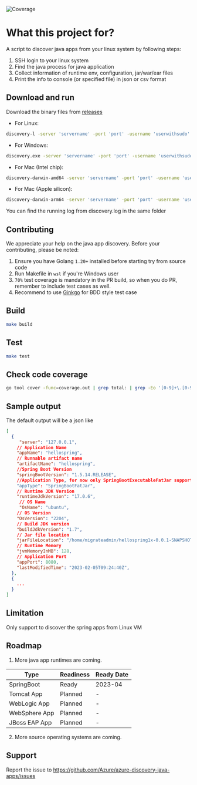 ![Coverage](https://github.com/Azure/discover-java-apps/blob/badge/badge.svg?branch=badge)

# What this project for?
A script to discover java apps from your linux system by following steps:
1. SSH login to your linux system 
2. Find the java process for java application 
3. Collect information of runtime env, configuration, jar/war/ear files 
4. Print the info to console (or specified file) in json or csv format

## Download and run
Download the binary files from [releases](https://github.com/Azure/azure-discovery-java-apps/releases)
- For Linux:
```bash
discovery-l -server 'servername' -port 'port' -username 'userwithsudo' -password 'password'
```
- For Windows:
```bash
discovery.exe -server 'servername' -port 'port' -username 'userwithsudo' -password 'password'
```
- For Mac (Intel chip):
```bash
discovery-darwin-amd64 -server 'servername' -port 'port' -username 'userwithsudo' -password 'password'
```
- For Mac (Apple silicon):
```bash
discovery-darwin-arm64 -server 'servername' -port 'port' -username 'userwithsudo' -password 'password'
```
<p>You can find the running log from discovery.log in the same folder

## Contributing
We appreciate your help on the java app discovery. Before your contributing, please be noted:
1. Ensure you have Golang `1.20+` installed before starting try from source code
2. Run Makefile in `wsl` if you're Windows user
3. `70%` test coverage is mandatory in the PR build, so when you do PR, remember to include test cases as well.
4. Recommend to use [Ginkgo](https://onsi.github.io/ginkgo/) for BDD style test case


## Build

```bash
make build
```

## Test
```bash
make test
```

## Check code coverage
```bash
go tool cover -func=coverage.out | grep total: | grep -Eo '[0-9]+\.[0-9]+'
```

## Sample output
The default output will be a json like 
```json
[
  {
     "server": "127.0.0.1",
    // Application Name
    "appName": "hellospring",
    // Runnable artifact name
    "artifactName": "hellospring",
    //Spring Boot Version
    "springBootVersion": "1.5.14.RELEASE",
    //Application Type, for now only SpringBootExecutableFatJar supported, refer the definition from https://docs.spring.io/spring-boot/docs/current/reference/html/executable-jar.html
    "appType": "SpringBootFatJar",
    // Runtime JDK Version
    "runtimeJdkVersion": "17.0.6",
     // OS Name
     "OsName": "ubuntu",
    // OS Version
    "OsVersion": "2204",
    // Build JDK version
    "buildJdkVersion": "1.7",
    // Jar file location
    "jarFileLocation": "/home/migrateadmin/hellospring1x-0.0.1-SNAPSHOT.jar",
    // Runtime Memory
    "jvmMemoryInMB": 128,
    // Application Port
    "appPort": 8080,
    "lastModifiedTime": "2023-02-05T09:24:40Z",
  },
  {
    ...
  }
]
```

## Limitation
Only support to discover the spring apps from Linux VM

## Roadmap
1. More java app runtimes are coming. 

| Type | Readiness | Ready Date |
| -- | -- | -- |
| SpringBoot | Ready | 2023-04 |
| Tomcat App | Planned | - |
| WebLogic App | Planned | - |
| WebSphere App | Planned | - |
| JBoss EAP App | Planned | - |

2. More source operating systems are coming.

## Support
Report the issue to https://github.com/Azure/azure-discovery-java-apps/issues
